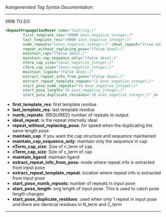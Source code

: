 <!-- THIS IS AN AUTOGENERATED FILE: Don't edit it directly, instead change the schema definition in the code itself. -->

_Autogenerated Tag Syntax Documentation:_

---
XRW TO DO

```xml
<RepeatPropagationMover name="(&string;)"
        first_template_res="(9999 &non_negative_integer;)"
        last_template_res="(9999 &non_negative_integer;)"
        numb_repeats="(&non_negative_integer;)" ideal_repeat="(true &bool;)"
        repeat_without_replacing_pose="(false &bool;)"
        maintain_cap="(false &bool;)"
        maintain_cap_sequence_only="(false &bool;)"
        nTerm_cap_size="(&non_negative_integer;)"
        cTerm_cap_size="(&non_negative_integer;)"
        maintain_ligand="(false &bool;)"
        extract_repeat_info_from_pose="(false &bool;)"
        extract_repeat_template_repeat="(1 &non_negative_integer;)"
        start_pose_numb_repeats="(4 &non_negative_integer;)"
        start_pose_length="(0 &non_negative_integer;)"
        start_pose_duplicate_residues="(0 &non_negative_integer;)" />
```

-   **first_template_res**: first template residue
-   **last_template_res**: last template residue
-   **numb_repeats**: (REQUIRED) number of repeats to output
-   **ideal_repeat**: is the repeat internally ideal
-   **repeat_without_replacing_pose**: for speed when the duplicating the same length pose
-   **maintain_cap**: if you want the cap structure and sequence maintained
-   **maintain_cap_sequence_only**: maintain only the sequence in cap
-   **nTerm_cap_size**: Size of n_term of cap
-   **cTerm_cap_size**: Size of c_term of cap
-   **maintain_ligand**: maintain ligand
-   **extract_repeat_info_from_pose**: mode where repeat info is extracted from input pose
-   **extract_repeat_template_repeat**: location where repeat info is extracted from input pose
-   **start_pose_numb_repeats**: number of repeats in input pose
-   **start_pose_length**: orig length of input pose. This is used to catch pose length changes
-   **start_pose_duplicate_residues**: used when only 1 repeat in input pose and there are identical residues in N_term and C_term

---

